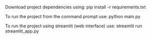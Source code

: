 Download project dependencies using: 
pip install -r requirements.txt

To run the project from the command prompt use: 
python main.py

To run the project using streamlit (web interface) use:
streamlit run streamlit_app.py